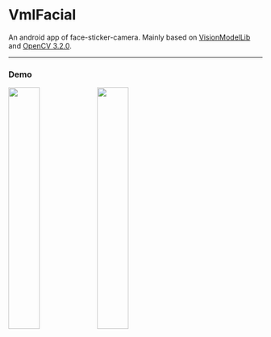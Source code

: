 # VmlFacial
An android app of face-sticker-camera.
Mainly based on [VisionModelLib](https://github.com/htkseason/VisionModelLib) and [OpenCV 3.2.0](http://opencv.org/releases.html).

---

### Demo
<img src="https://github.com/htkseason/VmlFacial/blob/master/demos/demo1.jpg" width="35%"/><img src="https://github.com/htkseason/VmlFacial/blob/master/demos/demo2.jpg" width="35%"/>